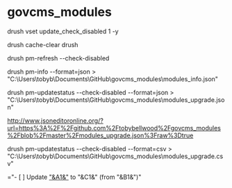 # govcms_modules

drush vset update_check_disabled 1 -y

drush cache-clear drush

drush pm-refresh --check-disabled

drush pm-info --format=json > "C:\Users\tobyb\Documents\GitHub\govcms_modules\modules_info.json"

drush pm-updatestatus --check-disabled --format=json > "C:\Users\tobyb\Documents\GitHub\govcms_modules\modules_upgrade.json"

http://www.jsoneditoronline.org/?url=https%3A%2F%2Fgithub.com%2Ftobybellwood%2Fgovcms_modules%2Fblob%2Fmaster%2Fmodules_upgrade.json%3Fraw%3Dtrue


drush pm-updatestatus --check-disabled --format=csv > "C:\Users\tobyb\Documents\GitHub\govcms_modules\modules_upgrade.csv"


="- [ ] Update ["&A1&"](https://www.drupal.org/project/"&A1&") to "&C1&" (from "&B1&")"
